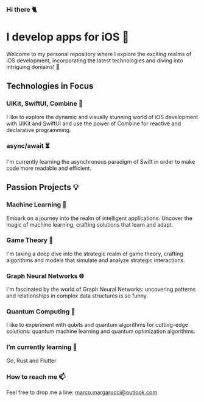 ### Hi there 🐈

<!--
**marcasteroid/marcasteroid** is a ✨ _special_ ✨ repository because its `README.md` (this file) appears on your GitHub profile.

Here are some ideas to get you started:

- 🔭 I’m currently working on ...
- 🌱 I’m currently learning ...
- 👯 I’m looking to collaborate on ...
- 🤔 I’m looking for help with ...
- 💬 Ask me about ...
- 📫 How to reach me: ...
- 😄 Pronouns: ...
- ⚡ Fun fact: ...
-->

# I develop apps for iOS 📱

Welcome to my personal repository where I explore the exciting realms of iOS development, incorporating the latest technologies and diving into intriguing domains! 🚀

## Technologies in Focus

### UIKit, SwiftUI, Combine 🎨
I like to explore the dynamic and visually stunning world of iOS development with UIKit and SwiftUI and use the power of Combine for reactive and declarative programming.

### async/await ⏳
I'm currently learning the asynchronous paradigm of Swift in order to make code more readable and efficient.

## Passion Projects 💡

### Machine Learning 🤖
Embark on a journey into the realm of intelligent applications. Uncover the magic of machine learning, crafting solutions that learn and adapt.

### Game Theory 🎲
I'm taking a deep dive into the strategic realm of game theory, crafting algorithms and models that simulate and analyze strategic interactions.

### Graph Neural Networks 🌐
I'm fascinated by the world of Graph Neural Networks: uncovering patterns and relationships in complex data structures is so funny.

### Quantum Computing 🚀
I like to experiment with qubits and quantum algorithms for cutting-edge solutions: quantum machine learning and quantum optimization algorithms.

### I’m currently learning 🌱
Go, Rust and Flutter

### How to reach me 📫
Feel free to drop me a line: marco.margarucci@outlook.com
